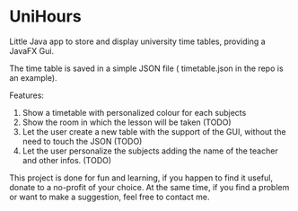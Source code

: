 # UniHours
Little Java app to store and display university time tables, providing a JavaFX Gui.

The time table is saved in a simple JSON file ( timetable.json in the repo is an example).

Features:
1. Show a timetable with personalized colour for each subjects
2. Show the room in which the lesson will be taken (TODO)
3. Let the user create a new table with the support of the GUI, without the need to touch the JSON (TODO)
4. Let the user personalize the subjects adding the name of the teacher and other infos. (TODO)

This project is done for fun and learning, if you happen to find it useful, donate to a no-profit of your choice.
At the same time, if you find a problem or want to make a suggestion, feel free to contact me.

